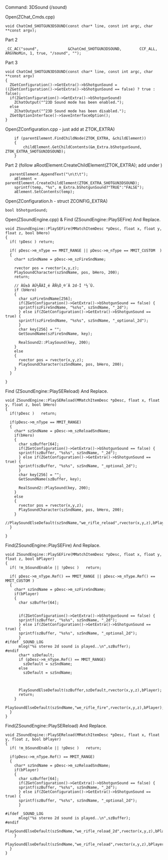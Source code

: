 Command: 3DSound (/sound)

Open(ZChat_Cmds.cpp)

    void ChatCmd_SHOTGUN3DSOUND(const char* line, const int argc, char **const argv);

Part 2

    _CC_AC("sound",	            &ChatCmd_SHOTGUN3DSOUND,	    CCF_ALL, ARGVNoMin, 1, true, "/sound", "");

Part 3


    void ChatCmd_SHOTGUN3DSOUND(const char* line, const int argc, char **const argv)
    {	
      ZGetConfiguration()->GetExtra()->bShotgunSound = ((ZGetConfiguration()->GetExtra()->bShotgunSound == false) ? true : false);
      if(ZGetConfiguration()->GetExtra()->bShotgunSound)
        ZChatOutput("^23D Sound mode has been enabled.");
      else
        ZChatOutput("^23D Sound mode has been disabled.");
      ZGetOptionInterface()->SaveInterfaceOption();
    }

Open(ZConfiguration.cpp - just add at ZTOK_EXTRA)

		if (parentElement.FindChildNode(ZTOK_EXTRA, &childElement))
		{
			childElement.GetChildContents(&m_Extra.bShotgunSound, ZTOK_EXTRA_SHOTGUN3DSOUND);
		}

Part 2 (follow aRootElement.CreateChildElement(ZTOK_EXTRA); add under )

	  parentElement.AppendText("\n\t\t");
		aElement = parentElement.CreateChildElement(ZTOK_EXTRA_SHOTGUN3DSOUND);
		sprintf(temp, "%s", m_Extra.bShotgunSound?"TRUE":"FALSE");
		aElement.SetContents(temp);


Open(ZConfiguration.h - struct ZCONFIG_EXTRA)

    bool bShotgunSound;


Open(ZSoundEngine.cpp) & Find (ZSoundEngine::PlaySEFire) And Replace. <br>

    void ZSoundEngine::PlaySEFire(MMatchItemDesc *pDesc, float x, float y, float z, bool bHero)
    {
      if( !pDesc ) return;

      if( pDesc->m_nType == MMIT_RANGE || pDesc->m_nType == MMIT_CUSTOM  )
      {
        char* szSndName = pDesc->m_szFireSndName;

        rvector pos = rvector(x,y,z);
        PlaySoundCharacter(szSndName, pos, bHero, 200);
        return;

        // ÀÚ±â ÀÚ½ÅÀÌ¸é ÃÑ¼Ò¸®´Â 2d·Î ³½´Ù.
        if (bHero)
        {
          char szFireSndName[256];
          if(ZGetConfiguration()->GetExtra()->bShotgunSound == false) {
          sprintf(szFireSndName, "%s%s", szSndName, "_2d");
          } else if(ZGetConfiguration()->GetExtra()->bShotgunSound == true) {
          sprintf(szFireSndName, "%s%s", szSndName, "_optional_2d"); 
          }
          char key[256] = "";
          GetSoundName(szFireSndName, key);

          RealSound2::PlaySound(key, 200);
        }
        else
        {
          rvector pos = rvector(x,y,z);
          PlaySoundCharacter(szSndName, pos, bHero, 200);
        }
      }

    }

Find (ZSoundEngine::PlaySEReload) And Replace.

    void ZSoundEngine::PlaySEReload(MMatchItemDesc *pDesc, float x, float y, float z, bool bHero)
    {
      if(!pDesc )	return;

      if(pDesc->m_nType == MMIT_RANGE)
      {
        char* szSndName = pDesc->m_szReloadSndName;
        if(bHero)
        {
          char szBuffer[64];
          if(ZGetConfiguration()->GetExtra()->bShotgunSound == false) {
          sprintf(szBuffer, "%s%s", szSndName, "_2d");
          } else if(ZGetConfiguration()->GetExtra()->bShotgunSound == true) {
          sprintf(szBuffer, "%s%s", szSndName, "_optional_2d"); 
          }
          char key[256] = "";
          GetSoundName(szBuffer, key);

          RealSound2::PlaySound(key, 200);
        }
        else
        {
          rvector pos = rvector(x,y,z);
          PlaySoundCharacter(szSndName, pos, bHero, 200);
        }
        //PlaySoundElseDefault(szSndName,"we_rifle_reload",rvector(x,y,z),bPlayer);
      }

    }


Find(ZSoundEngine::PlaySEFire) And Replace.

    void ZSoundEngine::PlaySEFire(MMatchItemDesc *pDesc, float x, float y, float z, bool bPlayer)
    {
      if( !m_bSoundEnable || !pDesc )	return;

      if( pDesc->m_nType.Ref() == MMIT_RANGE || pDesc->m_nType.Ref() == MMIT_CUSTOM )
      {
        char* szSndName = pDesc->m_szFireSndName;
        if(bPlayer)
        {
          char szBuffer[64];


          if(ZGetConfiguration()->GetExtra()->bShotgunSound == false) {
          sprintf(szBuffer, "%s%s", szSndName, "_2d");
          } else if(ZGetConfiguration()->GetExtra()->bShotgunSound == true) {
          sprintf(szBuffer, "%s%s", szSndName, "_optional_2d"); 
          }
    #ifdef _SOUND_LOG
          mlog("%s stereo 2d sound is played..\n",szBuffer);
    #endif
          char* szDefault;
          if (pDesc->m_nType.Ref() == MMIT_RANGE)
            szDefault = szSndName;
          else 
            szDefault = szSndName;



          PlaySoundElseDefault(szBuffer,szDefault,rvector(x,y,z),bPlayer);
          return;
        }
        PlaySoundElseDefault(szSndName,"we_rifle_fire",rvector(x,y,z),bPlayer);
      }
    }

Find(ZSoundEngine::PlaySEReload) And Replace.

    void ZSoundEngine::PlaySEReload(MMatchItemDesc *pDesc, float x, float y, float z, bool bPlayer)
    {
      if( !m_bSoundEnable || !pDesc )	return;

      if(pDesc->m_nType.Ref() == MMIT_RANGE)
      {
        char* szSndName = pDesc->m_szReloadSndName;
        if(bPlayer)
        {
          char szBuffer[64];
          if(ZGetConfiguration()->GetExtra()->bShotgunSound == false) {
          sprintf(szBuffer, "%s%s", szSndName, "_2d");
          } else if(ZGetConfiguration()->GetExtra()->bShotgunSound == true) {
          sprintf(szBuffer, "%s%s", szSndName, "_optional_2d"); 
          }

    #ifdef _SOUND_LOG
          mlog("%s stereo 2d sound is played..\n",szBuffer);
    #endif
          PlaySoundElseDefault(szSndName,"we_rifle_reload_2d",rvector(x,y,z),bPlayer);
        }
        PlaySoundElseDefault(szSndName,"we_rifle_reload",rvector(x,y,z),bPlayer);
      }
    }






    

